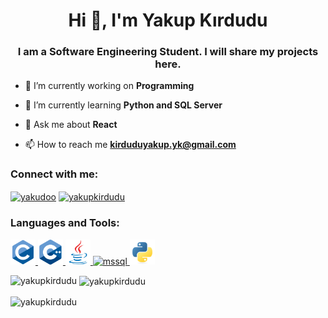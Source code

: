 <h1 align="center">Hi 👋, I'm Yakup Kırdudu</h1>
<h3 align="center">I am a Software Engineering Student. I will share my projects here.</h3>

- 🔭 I’m currently working on **Programming**

- 🌱 I’m currently learning **Python and SQL Server**

- 💬 Ask me about **React**

- 📫 How to reach me **kirduduyakup.yk@gmail.com**

<h3 align="left">Connect with me:</h3>
<p align="left">
<a href="https://linkedin.com/in/yakudoo" target="blank"><img align="center" src="https://raw.githubusercontent.com/rahuldkjain/github-profile-readme-generator/master/src/images/icons/Social/linked-in-alt.svg" alt="yakudoo" height="30" width="40" /></a>
<a href="https://instagram.com/yakupkirdudu" target="blank"><img align="center" src="https://raw.githubusercontent.com/rahuldkjain/github-profile-readme-generator/master/src/images/icons/Social/instagram.svg" alt="yakupkirdudu" height="30" width="40" /></a>
</p>

<h3 align="left">Languages and Tools:</h3>
<p align="left"> <a href="https://www.cprogramming.com/" target="_blank" rel="noreferrer"> <img src="https://raw.githubusercontent.com/devicons/devicon/master/icons/c/c-original.svg" alt="c" width="40" height="40"/> </a> <a href="https://www.w3schools.com/cpp/" target="_blank" rel="noreferrer"> <img src="https://raw.githubusercontent.com/devicons/devicon/master/icons/cplusplus/cplusplus-original.svg" alt="cplusplus" width="40" height="40"/> </a> <a href="https://www.java.com" target="_blank" rel="noreferrer"> <img src="https://raw.githubusercontent.com/devicons/devicon/master/icons/java/java-original.svg" alt="java" width="40" height="40"/> </a> <a href="https://www.microsoft.com/en-us/sql-server" target="_blank" rel="noreferrer"> <img src="https://www.svgrepo.com/show/303229/microsoft-sql-server-logo.svg" alt="mssql" width="40" height="40"/> </a> <a href="https://www.python.org" target="_blank" rel="noreferrer"> <img src="https://raw.githubusercontent.com/devicons/devicon/master/icons/python/python-original.svg" alt="python" width="40" height="40"/> </a> </p>

<p><img align="left" src="https://github-readme-stats.vercel.app/api/top-langs?username=yakupkirdudu&show_icons=true&locale=en&layout=compact" alt="yakupkirdudu" /></p>

<p>&nbsp;<img align="center" src="https://github-readme-stats.vercel.app/api?username=yakupkirdudu&show_icons=true&locale=en" alt="yakupkirdudu" /></p>

<p><img align="center" src="https://github-readme-streak-stats.herokuapp.com/?user=yakupkirdudu&" alt="yakupkirdudu" /></p>
